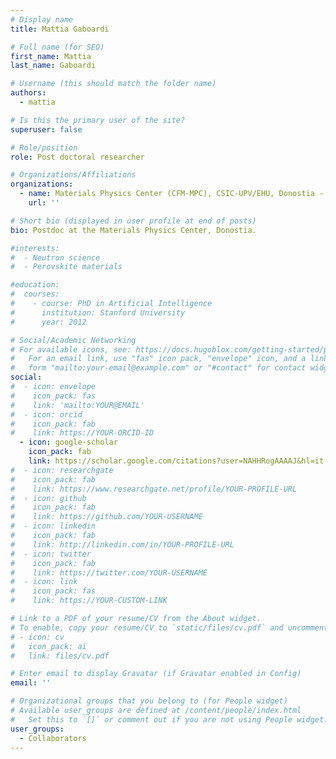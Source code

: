 ```yaml
---
# Display name
title: Mattia Gaboardi

# Full name (for SEO)
first_name: Mattia
last_name: Gaboardi

# Username (this should match the folder name)
authors:
  - mattia

# Is this the primary user of the site?
superuser: false

# Role/position
role: Post doctoral researcher

# Organizations/Affiliations
organizations:
  - name: Materials Physics Center (CFM-MPC), CSIC-UPV/EHU, Donostia - San Sebastián
    url: ''

# Short bio (displayed in user profile at end of posts)
bio: Postdoc at the Materials Physics Center, Donostia.

#interests:
#  - Neutron science
#  - Perovskite materials

#education:
#  courses:
#    - course: PhD in Artificial Intelligence
#      institution: Stanford University
#      year: 2012

# Social/Academic Networking
# For available icons, see: https://docs.hugoblox.com/getting-started/page-builder/#icons
#   For an email link, use "fas" icon pack, "envelope" icon, and a link in the
#   form "mailto:your-email@example.com" or "#contact" for contact widget.
social:
#  - icon: envelope
#    icon_pack: fas
#    link: 'mailto:YOUR@EMAIL'
#  - icon: orcid
#    icon_pack: fab
#    link: https://YOUR-ORCID-ID
  - icon: google-scholar
    icon_pack: fab
    link: https://scholar.google.com/citations?user=NAHHRogAAAAJ&hl=it
#  - icon: researchgate
#    icon_pack: fab
#    link: https://www.researchgate.net/profile/YOUR-PROFILE-URL
#  - icon: github
#    icon_pack: fab
#    link: https://github.com/YOUR-USERNAME
#  - icon: linkedin
#    icon_pack: fab
#    link: http://linkedin.com/in/YOUR-PROFILE-URL
#  - icon: twitter
#    icon_pack: fab
#    link: https://twitter.com/YOUR-USERNAME
#  - icon: link
#    icon_pack: fas
#    link: https://YOUR-CUSTOM-LINK

# Link to a PDF of your resume/CV from the About widget.
# To enable, copy your resume/CV to `static/files/cv.pdf` and uncomment the lines below.
# - icon: cv
#   icon_pack: ai
#   link: files/cv.pdf

# Enter email to display Gravatar (if Gravatar enabled in Config)
email: ''

# Organizational groups that you belong to (for People widget)
# Available user_groups are defined at /content/people/index.html
#   Set this to `[]` or comment out if you are not using People widget.
user_groups:
  - Collaborators
---
```

